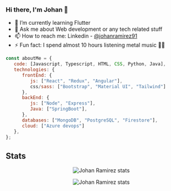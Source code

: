 ### Hi there, I'm Johan 👋

<!--
**johanramirez91/johanramirez91** is a ✨ _special_ ✨ repository because its `README.md` (this file) appears on your GitHub profile.
-->

- 🌱 I’m currently learning Flutter
- 💬 Ask me about Web development or any tech related stuff
- 📫 How to reach me: Linkedin - [@johanramirez91](https://www.linkedin.com/in/johanramirezm91/)
- ⚡ Fun fact: I spend almost 10 hours listening metal music 🤘🎵

```javascript
const aboutMe = {
   code: [Javascript, Typescript, HTML, CSS, Python, Java],
   technologies: {
      frontEnd: {
         js: ["React", "Redux", "Angular"],
         css/sass: ["Bootstrap", "Material UI", "Tailwind"]
      },
      backEnd: {
         js: ["Node", "Express"],
         Java: ["SpringBoot"],
      },
      databases: ["MongoDB", "PostgreSQL", "Firestore"],
      cloud: ["Azure devops"]
   },
};
```
## Stats

<p align="center">
    <img align="center" alt="Johan Ramirez stats" src="https://github-readme-stats.vercel.app/api?username=johanramirez91&&show_icons=true&theme=algolia" />
</p>

<p align="center">
    <img align="center" alt="Johan Ramirez stats" src="https://github-readme-stats.vercel.app/api/top-langs/?username=johanramirez91&langs_count=6&&show_icons=true&&theme=algolia" />
</p>
